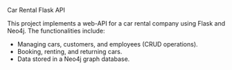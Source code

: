 
Car Rental Flask API

This project implements a web-API for a car rental company using Flask and Neo4j. The functionalities include:

- Managing cars, customers, and employees (CRUD operations).
- Booking, renting, and returning cars.
- Data stored in a Neo4j graph database.
